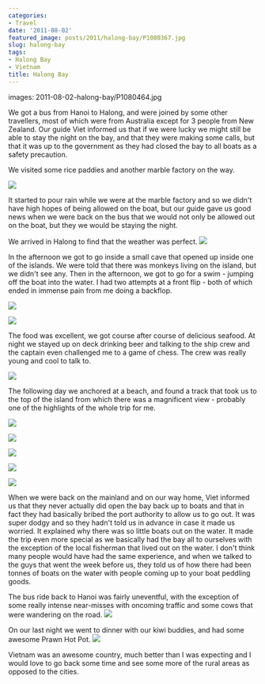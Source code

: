 ```yaml
---
categories:
- Travel
date: '2011-08-02'
featured_image: posts/2011/halong-bay/P1080367.jpg
slug: halong-bay
tags:
- Halong Bay
- Vietnam
title: Halong Bay
---
```


images: 2011-08-02-halong-bay/P1080464.jpg

We got a bus from Hanoi to Halong, and were joined by some other travellers, most of which were from Australia except for 3 people from New Zealand. Our guide Viet informed us that if we were lucky we might still be able to stay the night on the bay, and that they were making some calls, but that it was up to the government as they had closed the bay to all boats as a safety precaution.

We visited some rice paddies and another marble factory on the way.

![](P1080367.jpg)

It started to pour rain while we were at the marble factory and so we didn't have high hopes of being allowed on the boat, but our guide gave us good news when we were back on the bus that we would not only be allowed out on the boat, but they we would be staying the night.

We arrived in Halong to find that the weather was perfect.
![](P1080384.jpg)

In the afternoon we got to go inside a small cave that opened up inside one of the islands. We were told that there was monkeys living on the island, but we didn't see any. Then in the afternoon, we got to go for a swim - jumping off the boat into the water. I had two attempts at a front flip - both of which ended in immense pain from me doing a backflop.

![](P1080418.jpg)

![](P1080423.jpg)

The food was excellent, we got course after course of delicious seafood. At night we stayed up on deck drinking beer and talking to the ship crew and the captain even challenged me to a game of chess. The crew was really young and cool to talk to.

![](P1080435.jpg)

The following day we anchored at a beach, and found a track that took us to the top of the island from which there was a magnificent view - probably one of the highlights of the whole trip for me.

![](P1080461.jpg)

![](P1080464.jpg)

![](P1080466.jpg)

![](P1080469.jpg)

![](P1080483.jpg)

When we were back on the mainland and on our way home, Viet informed us that they never actually did open the bay back up to boats and that in fact they had basically bribed the port authority to allow us to go out. It was super dodgy and so they hadn't told us in advance in case it made us worried. It explained why there was so little boats out on the water. It made the trip even more special as we basically had the bay all to ourselves with the exception of the local fisherman that lived out on the water. I don't think many people would have had the same experience, and when we talked to the guys that went the week before us, they told us of how there had been tonnes of boats on the water with people coming up to your boat peddling goods.

The bus ride back to Hanoi was fairly uneventful, with the exception of some really intense near-misses with oncoming traffic and some cows that were wandering on the road.
![](P1080516.jpg)

On our last night we went to dinner with our kiwi buddies, and had some awesome Prawn Hot Pot.
![](P1080527.jpg)

Vietnam was an awesome country, much better than I was expecting and I would love to go back some time and see some more of the rural areas as opposed to the cities.